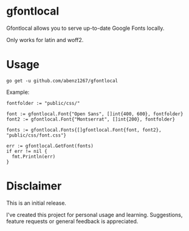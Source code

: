 # gfontlocal

Gfontlocal allows you to serve up-to-date Google Fonts locally.

Only works for latin and woff2.

# Usage
```
go get -u github.com/abenz1267/gfontlocal
```


Example:

```
fontfolder := "public/css/"

font := gfontlocal.Font{"Open Sans", []int{400, 600}, fontfolder}
font2 := gfontlocal.Font{"Montserrat", []int{200}, fontfolder}

fonts := gfontlocal.Fonts{[]gfontlocal.Font{font, font2}, "public/css/font.css"}

err := gfontlocal.GetFont(fonts)
if err != nil {
  fmt.Println(err)
}
```


# Disclaimer

This is an initial release.

I've created this project for personal usage and learning. Suggestions, feature requests or general feedback is appreciated.
